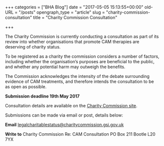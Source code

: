 +++
categories = ["BHA Blog"]
date = "2017-05-05 15:13:55+00:00"
old-URL = "/posts"
opengraph_type = "article"
slug = "charity-commission-consultation"
title = "Charity Commission Consultation"

+++

The Charity Commission is currently conducting a consultation as part of its review into whether organisations that promote CAM therapies are deserving of charity status.

To be registered as a charity the commission considers a number of factors, including whether the organisation’s purposes are beneficial to the public, and whether any potential harm may outweigh the benefits.

The Commission acknowledges the intensity of the debate surrounding evidence of CAM treatments, and therefore intends the consultation to be as open as possible.

**Submission deadline 19th May 2017**

Consultation details are available on the [Charity Commission site](https://www.gov.uk/government/uploads/system/uploads/attachment_data/file/598752/The_use_and_promotion_of_complementary_and_alternative_medicine.pdf).

Submissions can be made via email or post, details below:

**Email** [legalcharitablestatus@charitycommission.gsi.gov.uk](mailto:legalcharitablestatus@charitycommission.gsi.gov.uk)

**Write to**
Charity Commission
Re: CAM Consultation
PO Box 211
Bootle
L20 7YX
